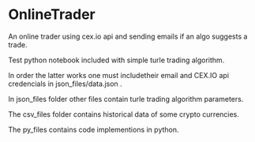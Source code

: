 # OnlineTrader
An online trader using cex.io  api  and sending emails if an algo suggests a trade.

Test python notebook included with simple turle trading algorithm.

In order the latter works one must includetheir email and CEX.IO api credencials in json_files/data.json . 

In json_files folder other files contain turle trading algorithm parameters.

The csv_files folder contains historical data of some crypto currencies.

The py_files contains code implementions in python.
